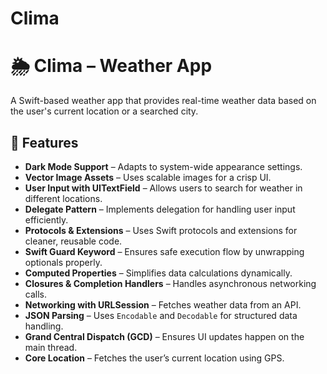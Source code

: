 # Clima
# 🌦 Clima – Weather App  
A Swift-based weather app that provides real-time weather data based on the user's current location or a searched city.  

## 🚀 Features  
* **Dark Mode Support** – Adapts to system-wide appearance settings.  
* **Vector Image Assets** – Uses scalable images for a crisp UI.  
* **User Input with UITextField** – Allows users to search for weather in different locations.  
* **Delegate Pattern** – Implements delegation for handling user input efficiently.  
* **Protocols & Extensions** – Uses Swift protocols and extensions for cleaner, reusable code.  
* **Swift Guard Keyword** – Ensures safe execution flow by unwrapping optionals properly.  
* **Computed Properties** – Simplifies data calculations dynamically.  
* **Closures & Completion Handlers** – Handles asynchronous networking calls.  
* **Networking with URLSession** – Fetches weather data from an API.  
* **JSON Parsing** – Uses `Encodable` and `Decodable` for structured data handling.  
* **Grand Central Dispatch (GCD)** – Ensures UI updates happen on the main thread.  
* **Core Location** – Fetches the user’s current location using GPS.  
